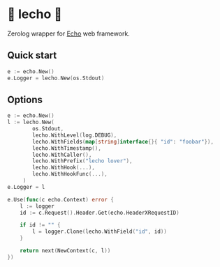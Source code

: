 # :tomato: lecho :tomato:

Zerolog wrapper for [Echo](https://echo.labstack.com/) web framework.

## Quick start

```go
e := echo.New()
e.Logger = lecho.New(os.Stdout)
```

## Options

```go
e := echo.New()
l := lecho.New(
     	os.Stdout,
     	lecho.WithLevel(log.DEBUG),
     	lecho.WithFields(map[string]interface{}{ "id": "foobar"}),
     	lecho.WithTimestamp(),
     	lecho.WithCaller(),
     	lecho.WithPrefix("lecho lover"),
     	lecho.WithHook(...),
     	lecho.WithHookFunc(...),
     )
e.Logger = l

e.Use(func(c echo.Context) error {
    l := logger
    id := c.Request().Header.Get(echo.HeaderXRequestID)

    if id != "" {
        l = logger.Clone(lecho.WithField("id", id))
    }

    return next(NewContext(c, l))
})
```
